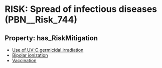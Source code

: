 # RISK: __Spread of infectious diseases__ (PBN__Risk_744)

## Property: has_RiskMitigation

* [Use of UV-C germicidal irradiation](PBN__RiskMitigation_1026)
* [Bipolar ionization](PBN__RiskMitigation_1354)
* [Vaccination](PBN__Mitigation_245)

